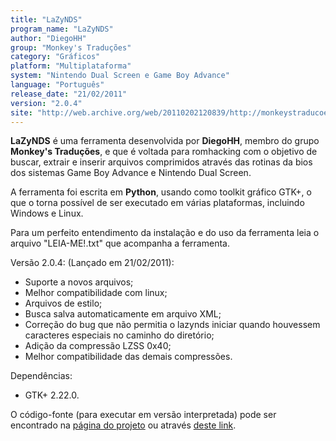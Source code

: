 ```yaml
---
title: "LaZyNDS"
program_name: "LaZyNDS"
author: "DiegoHH"
group: "Monkey's Traduções"
category: "Gráficos"
platform: "Multiplataforma"
system: "Nintendo Dual Screen e Game Boy Advance"
language: "Português"
release_date: "21/02/2011"
version: "2.0.4"
site: "http://web.archive.org/web/20110202120839/http://monkeystraducoes.com/ (fora do ar)"
---
```

<b>LaZyNDS</b> é uma ferramenta desenvolvida por <b>DiegoHH</b>, membro do grupo <b>Monkey's Traduções</b>, e que é voltada para romhacking com o objetivo de buscar, extrair e inserir arquivos comprimidos através das rotinas da bios dos sistemas Game Boy Advance e Nintendo Dual Screen.

A ferramenta foi escrita em <b>Python</b>, usando como toolkit gráfico GTK+, o que o torna possível de ser executado em várias plataformas, incluindo Windows e Linux.

Para um perfeito entendimento da instalação e do uso da ferramenta leia o arquivo "LEIA-ME!.txt" que acompanha a ferramenta.

Versão 2.0.4: (Lançado em 21/02/2011):

- Suporte a novos arquivos;
- Melhor compatibilidade com linux;
- Arquivos de estilo;
- Busca salva automaticamente em arquivo XML;
- Correção do bug que não permitia o lazynds iniciar quando houvessem caracteres especiais no caminho do diretório;
- Adição da compressão LZSS 0x40;
- Melhor compatibilidade das demais compressões.

Dependências:

- GTK+ 2.22.0.

O código-fonte (para executar em versão interpretada) pode ser encontrado na <a href="http://code.google.com/p/lazynds/">página do projeto</a> ou através <a href="https://romhackers.org/utilitarios/graficos/lazynds-source/">deste link</a>.
